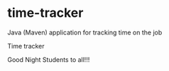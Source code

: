 # time-tracker
Java (Maven) application for tracking time on the job

Time tracker

Good Night Students to all!!!
